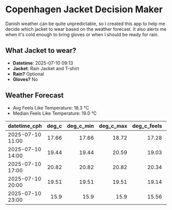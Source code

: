 
# Copenhagen Jacket Decision Maker

Danish weather can be quite unpredictable, so I created this app to help me decide which jacket to wear based on the weather forecast. 
It also alerts me when it's cold enough to bring gloves or when I should be ready for rain.

## What Jacket to wear?

- **Datetime**: 2025-07-10 09:13
- **Jacket**: Rain Jacket and T-shirt
- **Rain?** Optional
- **Gloves?** No

## Weather Forecast
- Avg Feels Like Temperature: 18.3 °C
- Median Feels Like Temperature: 19.0 °C

| datetime_cph     |   deg_c |   deg_c_min |   deg_c_max |   deg_c_feels | weather   | wind   | rain   |
|:-----------------|--------:|------------:|------------:|--------------:|:----------|:-------|:-------|
| 2025-07-10 11:00 |   17.66 |       17.66 |       18.72 |         17.28 | Clouds    | Low    | None   |
| 2025-07-10 14:00 |   19.44 |       19.44 |       20.59 |         19.03 | Rain      | Low    | Low    |
| 2025-07-10 17:00 |   20.82 |       20.82 |       20.82 |         20.34 | Clear     | Low    | None   |
| 2025-07-10 20:00 |   19.51 |       19.51 |       19.51 |         19.14 | Clouds    | Low    | None   |
| 2025-07-10 23:00 |   15.9  |       15.9  |       15.9  |         15.56 | Clear     | Low    | None   |
        